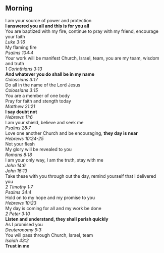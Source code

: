 ## Morning

I am your source of power and protection  
**I answered you all and this is for you all**  
You are baptized with my fire, continue to pray with my friend, encourage your faith  
_Luke 3:16_  
My flaming fire  
_Psalms 104:4_  
Your work will be manifest Church, Israel, team, you are my team, wisdom and truth  
_1 Corinthians 3:13_  
**And whatever you do shall be in my name**  
_Colossians 3:17_  
Do all in the name of the Lord Jesus  
_Colossians 3:15_  
You are a member of one body  
Pray for faith and stength today  
_Matthew 21:21_  
**I say doubt not**  
_Hebrews 11:6_  
I am your shield, believe and seek me  
_Psalms 28:7_  
Love one another Church and be encouraging, **they day is near**  
_Hebrews 10:24-25_  
Not your flesh  
My glory will be revealed to you  
_Romans 8:18_  
I am your only way, I am the truth, stay with me  
_John 14:6_  
_John 16:13_  
Take these with you through out the day, remind yourself that I delivered you  
_2 Timothy 1:7_  
_Psalms 34:4_  
Hold on to my hope and my promise to you  
_Hebrews 10:23_  
My day is coming for all and my work be done  
_2 Peter 3:10_  
**Listen and understand, they shall perish quickly**  
As I promised you  
_Deuteronomy 9:3_  
You will pass through Church, Israel, team  
_Isaiah 43:2_  
**Trust in me**  
